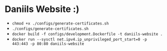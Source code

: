 # Daniils Website :)

- `chmod +x ./configs/generate-certificates.sh`
- `./configs/generate-certificates.sh`
- `docker build -f configs/development.Dockerfile -t daniils-website .`
- `docker run --sysctl net.ipv4.ip_unprivileged_port_start=0 -p 443:443 -p 80:80 daniils-website`
